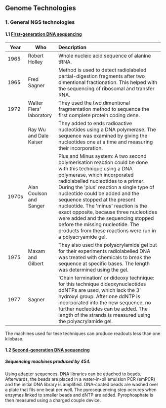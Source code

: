 ## Genome Technologies

### 1. General NGS technologies

#### 1.1 [First-generation DNA sequencing](https://internal.baudisgroup.org/pdf/2016-01-15___Heather_and_Chain__The-sequence-of-sequencers__Genomics.pdf)

|Year | Who | Description |
|-----|-----|:------------|
|1965|Robert Holley|Whole nucleic acid sequence of alanine tRNA.|
|1965|Fred Sagner|Method is used to detect radiolabeled partial-digestion fragments after two dimentional fractionation. This helped with the sequencing of ribosomal and transfer RNA.|
|1972|Walter Fiers' laboratory|They used the two dimentional fragmentation method to sequence the first complete protein coding dene.|
||Ray Wu and Dale Kaiser|They added to ends radioactive nucleotides using a DNA polymerase. The sequence was examined by giving the nucleotides one at a time and measuring their incorporation.|
|1970s|Alan Coulson and Sanger|Plus and Minus system: A two second polymerisation reaction could be done with this technique using a DNA polymerase, which incorporated radiolabelled nucleotides to a primer. During the 'plus' reaction a single type of nucleotide could be added and the sequence stopped at the present nucleotide. The 'minus' reaction is the exact opposite, because three nucleotides were added and the sequencing stopped before the missing nucleotide. The products from these reactions were run in a polyacryamide gel.|
|1975|Maxam and Gilbert|They also used the polyacrylamide gel but for their experiments radiolabelled DNA was treated with chemicals to break the sequence at specific bases. The length was determined using the gel.|
|1977|Sagner|'Chain termination' or dideoxy technique: for this technique dideoxynucleotides ddNTPs are used, which lack the 3' hydroxyl group. After one ddNTP is incorporated into the new sequence, no further nucleotides can be added. The length of the strands is measured using the polyacrylamide gel.|

The machines used for tese techniques can produce readouts less than one kilobase.

#### 1.2 [Second-generation DNA sequencing](https://internal.baudisgroup.org/pdf/2016-01-15___Heather_and_Chain__The-sequence-of-sequencers__Genomics.pdf)

##### Sequencing machines produced by 454.
Using adapter sequences, DNA libraries can be attached to beads. Afterwards, the beads are placed in a water-in-oil emulsion PCR (emPCR) and the initial DNA library is amplified. DNA-coated beads are washed over a plate that fits one beat per well. The pyrosequencing step occures when enzymes linked to smaller beads and dNTP are added. Pyrophosphate is then measured using a charged couple device.

